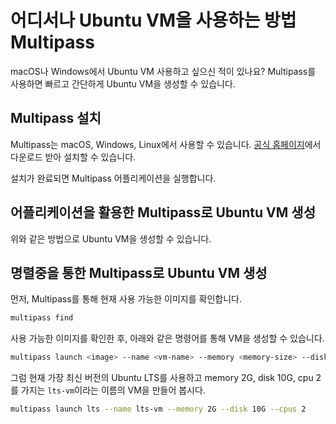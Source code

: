 # 어디서나 Ubuntu VM을 사용하는 방법 Multipass

macOS나 Windows에서 Ubuntu VM 사용하고 싶으신 적이 있나요?
Multipass를 사용하면 빠르고 간단하게 Ubuntu VM을 생성할 수 있습니다.

## Multipass 설치

Multipass는 macOS, Windows, Linux에서 사용할 수 있습니다.
[공식 홈페이지](https://canonical.com/multipass/install)에서 다운로드 받아 설치할 수 있습니다.

설치가 완료되면 Multipass 어플리케이션을 실행합니다.



## 어플리케이션을 활용한 Multipass로 Ubuntu VM 생성



위와 같은 방법으로 Ubuntu VM을 생성할 수 있습니다.


## 명렬중을 통한 Multipass로 Ubuntu VM 생성

먼저, Multipass를 통해 현재 사용 가능한 이미지를 확인합니다.

```bash
multipass find
```

사용 가능한 이미지를 확인한 후, 아래와 같은 명령어를 통해 VM을 생성할 수 있습니다.

```bash
multipass launch <image> --name <vm-name> --memory <memory-size> --disk <disk-size> --cpus <cpus>
```

그럼 현재 가장 최신 버전의 Ubuntu LTS를 사용하고 memory 2G, disk 10G, cpu 2 를 가지는 `lts-vm`이라는 이름의 VM을 만들어 봅시다.

```bash
multipass launch lts --name lts-vm --memory 2G --disk 10G --cpus 2
```

